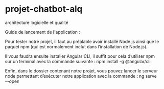 # projet-chatbot-alq
architecture logicielle et qualité

Guide de lancement de l'application :

Pour tester notre projet, il faut au préalable avoir installé Node.js ainsi que le paquet npm (qui est normalement inclut dans l’installation de Node.js).

Il vous faudra ensuite installer Angular CLI, il suffit pour cela d’utiliser npm sur un terminal avec la commande suivante :
npm install -g @angular/cli

Enfin, dans le dossier contenant notre projet, vous pouvez lancer le serveur node permettant d’exécuter notre application avec la commande :
ng serve --open

